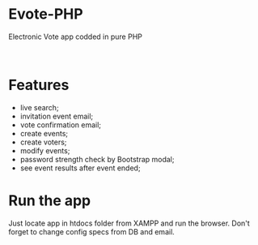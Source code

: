 # Evote-PHP
Electronic Vote app codded in pure PHP

<img src="https://github.com/raOliveiraGitHub/Evote-PHP/blob/main/vote.PNG" alt=""/>
<img src="https://github.com/raOliveiraGitHub/Evote-PHP/blob/main/vote2.PNG" alt=""/>

# Features
* live search;
* invitation event email;
* vote confirmation email;
* create events;
* create voters;
* modify events;
* password strength check by Bootstrap modal;
* see event results after event ended;

# Run the app

Just locate app in htdocs folder from XAMPP and run the browser.
Don't forget to change config specs from DB and email.
